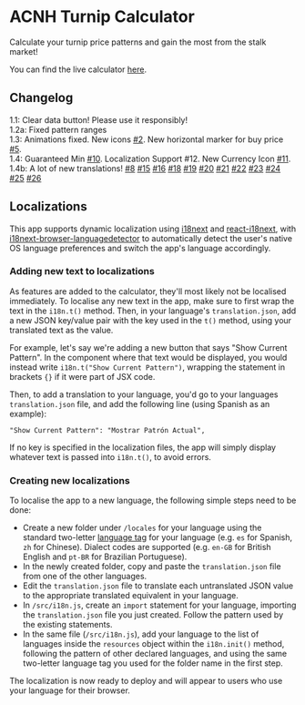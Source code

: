 # ACNH Turnip Calculator

Calculate your turnip price patterns and gain the most from the stalk market!

You can find the live calculator [here](https://elxris.github.io/Turnip-Calculator/).

## Changelog

1.1: Clear data button! Please use it responsibly!  
1.2a: Fixed pattern ranges  
1.3: Animations fixed. New icons [#2](/../../issues/3). New horizontal marker for buy price [#5](/../../issues/5).  
1.4: Guaranteed Min [#10](/../../issues/10). Localization Support #12. New Currency Icon [#11](/../../issues/11).  
1.4b: A lot of new translations! [#8](/../../issues/8) [#15](/../../issues/15) [#16](/../../issues/16) [#18](/../../issues/18) [#19](/../../issues/19) [#20](/../../issues/20) [#21](/../../issues/21) [#22](/../../issues/22) [#23](/../../issues/28) [#24](/../../issues/24) [#25](/../../issues/25) [#26](/../../issues/26)

## Localizations

This app supports dynamic localization using [i18next](https://www.i18next.com/) and [react-i18next](https://react.i18next.com/), with [i18next-browser-languagedetector](https://github.com/i18next/i18next-browser-languageDetector) to automatically detect the user's native OS language preferences and switch the app's language accordingly.

### Adding new text to localizations

As features are added to the calculator, they'll most likely not be localised immediately. To localise any new text in the app, make sure to first wrap the text in the `i18n.t()` method. Then, in your language's `translation.json`, add a new JSON key/value pair with the key used in the `t()` method, using your translated text as the value.

For example, let's say we're adding a new button that says "Show Current Pattern". In the component where that text would be displayed, you would instead write `i18n.t("Show Current Pattern")`, wrapping the statement in brackets `{}` if it were part of JSX code.

Then, to add a translation to your language, you'd go to your languages `translation.json` file, and add the following line (using Spanish as an example):

`"Show Current Pattern": "Mostrar Patrón Actual",`

If no key is specified in the localization files, the app will simply display whatever text is passed into `i18n.t()`, to avoid errors.

### Creating new localizations

To localise the app to a new language, the following simple steps need to be done:

- Create a new folder under `/locales` for your language using the standard two-letter [language tag](https://gist.github.com/traysr/2001377) for your language (e.g. `es` for Spanish, `zh` for Chinese). Dialect codes are supported (e.g. `en-GB` for British English and `pt-BR` for Brazilian Portuguese).
- In the newly created folder, copy and paste the `translation.json` file from one of the other languages.
- Edit the `translation.json` file to translate each untranslated JSON value to the appropriate translated equivalent in your language.
- In `/src/i18n.js`, create an `import` statement for your language, importing the `translation.json` file you just created. Follow the pattern used by the existing statements.
- In the same file (`/src/i18n.js`), add your language to the list of languages inside the `resources` object within the `i18n.init()` method, following the pattern of other declared languages, and using the same two-letter language tag you used for the folder name in the first step.

The localization is now ready to deploy and will appear to users who use your language for their browser.

